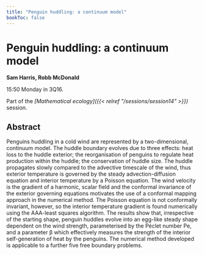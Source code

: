 ```yaml
---
title: "Penguin huddling: a continuum model"
bookToc: false
---
```


# Penguin huddling: a continuum model

**Sam Harris, Robb McDonald**

15:50 Monday in 3Q16.

Part of the *[Mathematical ecology]({{< relref "/sessions/session14" >}})* session.

## Abstract

Penguins huddling in a cold wind are represented by a two-dimensional, continuum model. The huddle boundary evolves due to three effects: heat loss to the huddle exterior; the reorganisation of penguins to regulate heat production within the huddle; the conservation of huddle size. The huddle propagates slowly compared to the advective timescale of the wind, thus exterior temperature is governed by the steady advection-diffusion equation and interior temperature by a Poisson equation. The wind velocity is the gradient of a harmonic, scalar field and the conformal invariance of the exterior governing equations motivates the use of a conformal mapping approach in the numerical method. The Poisson equation is not conformally invariant, however, so the interior temperature gradient is found numerically using the AAA-least squares algorithm. The results show that, irrespective of the starting shape, penguin huddles evolve into an egg-like steady shape dependent on the wind strength, parameterised by the Péclet number Pe, and a parameter β which effectively measures the strength of the interior self-generation of heat by the penguins. The numerical method developed is applicable to a further five free boundary problems.


